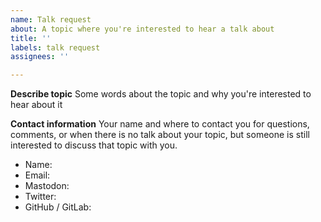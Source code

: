 ```yaml
---
name: Talk request
about: A topic where you're interested to hear a talk about
title: ''
labels: talk request
assignees: ''

---
```


**Describe topic**
Some words about the topic and why you're interested to hear about it

**Contact information**
Your name and where to contact you for questions, comments, or when there is no talk about your topic, but someone is still interested to discuss that topic with you.
- Name:
- Email:
- Mastodon:
- Twitter:
- GitHub / GitLab:
